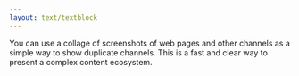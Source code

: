 ```yaml
---
layout: text/textblock
---
```


You can use a collage of screenshots of web pages and other channels as a simple way to show duplicate channels. This is a fast and clear way to present a complex content ecosystem.
